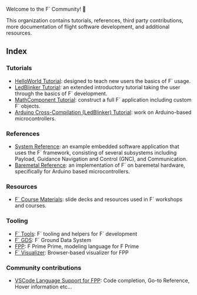 Welcome to the F´ Community! 🚀

This organization contains tutorials, references, third party contributions, more documentation of flight software development, and additional resources.

## Index

### Tutorials
* <a href="https://github.com/fprime-community/fprime-tutorial-hello-world">HelloWorld Tutorial</a>: designed to teach new users the basics of F´ usage.
* <a href="https://github.com/fprime-community/fprime-workshop-led-blinker">LedBlinker Tutorial</a>: an extended introductory tutorial taking the user through the basics of F´ development.
* <a href="https://github.com/fprime-community/fprime-tutorial-math-component">MathComponent Tutorial</a>: construct a full F´ application including custom F´ objects.
* <a href="https://github.com/fprime-community/fprime-arduino-led-blinker">Arduino Cross-Compilation (LedBlinker) Tutorial</a>: work on Arduino-based microcontrollers.

### References
* <a href="https://github.com/fprime-community/fprime-system-reference">System Reference</a>: an example embedded software application that uses the F´ framework, consisting of several subsystems including Payload, Guidance Navigation and Control (GNC), and Communication.
* <a href="https://github.com/fprime-community/fprime-baremetal-reference">Baremetal Reference</a>: an implementation of F´ on baremetal hardware, specifically for Arduino based microcontrollers.

### Resources
* <a href="https://github.com/fprime-community/fprime-course-materials">F´ Course Materials</a>: slide decks and resources used in F´ workshops and courses.

### Tooling
* <a href="https://github.com/fprime-community/fprime-tools">F´ Tools</a>: F´ tooling and helpers for F´ development
* <a href="https://github.com/fprime-community/fprime-gds">F´ GDS</a>: F´ Ground Data System
* <a href="https://github.com/fprime-community/fpp">FPP</a>: F Prime Prime,  modeling language for F Prime
* <a href="https://github.com/fprime-community/fprime-visual">F´ Visualizer</a>: Browser-based visualizer for FPP

### Community contributions
* <a href="https://github.com/fprime-community/vscode-fpp">VSCode Language Support for FPP</a>: Code completion, Go-to Reference, Hover information etc...
